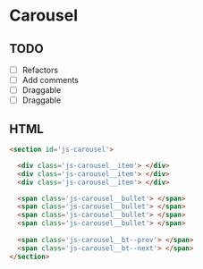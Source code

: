 # Carousel

## TODO

- [ ] Refactors
- [ ] Add comments
- [ ] Draggable
- [ ] Draggable

## HTML

```html
<section id='js-carousel'>

  <div class='js-carousel__item'> </div>
  <div class='js-carousel__item'> </div>
  <div class='js-carousel__item'> </div>

  <span class='js-carousel__bullet'> </span>
  <span class='js-carousel__bullet'> </span>
  <span class='js-carousel__bullet'> </span>
  <span class='js-carousel__bullet'> </span>
  
  <span class='js-carousel__bt--prev'> </span>
  <span class='js-carousel__bt--next'> </span>
</section>
```